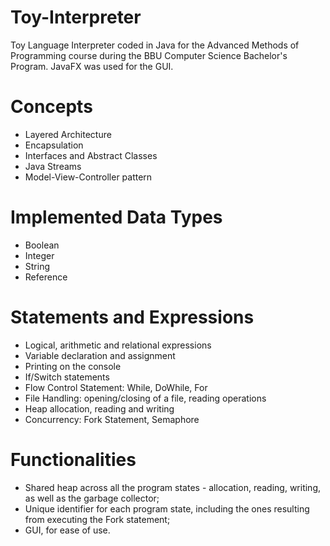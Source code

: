 # Toy-Interpreter
Toy Language Interpreter coded in Java for the Advanced Methods of Programming course during the BBU Computer Science Bachelor's Program.
JavaFX was used for the GUI.


# Concepts 
<ul> 
  <li> Layered Architecture
  <li> Encapsulation
  <li> Interfaces and Abstract Classes
  <li> Java Streams
  <li> Model-View-Controller pattern
</ul>

# Implemented Data Types
<ul>
  <li> Boolean
  <li> Integer
  <li> String
  <li> Reference
</ul>

# Statements and Expressions
<ul>
  <li> Logical, arithmetic and relational expressions </li>
  <li> Variable declaration and assignment </li>
  <li> Printing on the console </li>
  <li> If/Switch statements </li>
  <li> Flow Control Statement: While, DoWhile, For</li>
  <li> File Handling: opening/closing of a file, reading operations </li>
  <li> Heap allocation, reading and writing </li>
  <li> Concurrency: Fork Statement, Semaphore </li>
</ul>
  
# Functionalities
<ul>
  <li> Shared heap across all the program states - allocation, reading, writing, as well as the garbage collector; </li>
  <li> Unique identifier for each program state, including the ones resulting from executing the Fork statement; </li>
  <li> GUI, for ease of use. </li>
</ul>
